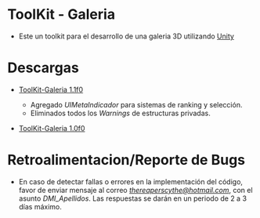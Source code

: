 ﻿# ToolKit - Galeria

- Este un toolkit para el desarrollo de una galeria 3D utilizando [Unity](https://unity.com/es)

# Descargas
- [ToolKit-Galeria 1.1f0](https://raw.githubusercontent.com/TheReaperScythe/Kit_Galeria/master/Versiones/ToolKit_Galeria_1_1f0.unitypackage)

    - Agregado *UIMetaIndicador* para sistemas de ranking y selección.
    - Eliminados todos los *Warnings* de estructuras privadas.
    
- [ToolKit-Galeria 1.0f0](https://raw.githubusercontent.com/TheReaperScythe/Kit_Galeria/master/Versiones/ToolKit_Galeria_1_0f0.unitypackage)

# Retroalimentacion/Reporte de Bugs

- En caso de detectar fallas o errores en la implementación del código, favor de enviar mensaje al correo *thereaperscythe@hotmail.com*, con el asunto *DMI_Apellidos*. Las respuestas se darán en un periodo de 2 a 3 días máximo.
